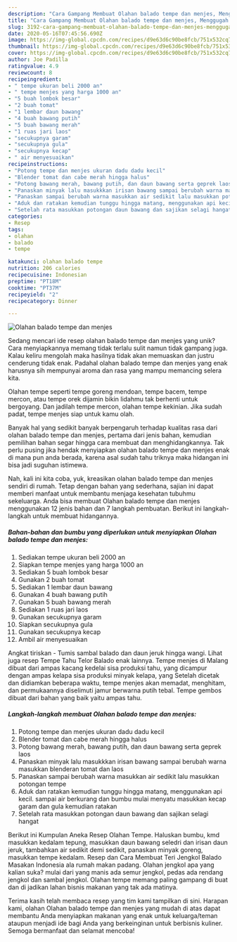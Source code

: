 ```yaml
---
description: "Cara Gampang Membuat Olahan balado tempe dan menjes, Menggugah Selera"
title: "Cara Gampang Membuat Olahan balado tempe dan menjes, Menggugah Selera"
slug: 3192-cara-gampang-membuat-olahan-balado-tempe-dan-menjes-menggugah-selera
date: 2020-05-16T07:45:56.690Z
image: https://img-global.cpcdn.com/recipes/d9e63d6c90be8fcb/751x532cq70/olahan-balado-tempe-dan-menjes-foto-resep-utama.jpg
thumbnail: https://img-global.cpcdn.com/recipes/d9e63d6c90be8fcb/751x532cq70/olahan-balado-tempe-dan-menjes-foto-resep-utama.jpg
cover: https://img-global.cpcdn.com/recipes/d9e63d6c90be8fcb/751x532cq70/olahan-balado-tempe-dan-menjes-foto-resep-utama.jpg
author: Joe Padilla
ratingvalue: 4.9
reviewcount: 8
recipeingredient:
- " tempe ukuran beli 2000 an"
- " tempe menjes yang harga 1000 an"
- "5 buah lombok besar"
- "2 buah tomat"
- "1 lembar daun bawang"
- "4 buah bawang putih"
- "5 buah bawang merah"
- "1 ruas jari laos"
- "secukupnya garam"
- "secukupnya gula"
- "secukupnya kecap"
- " air menyesuaikan"
recipeinstructions:
- "Potong tempe dan menjes ukuran dadu dadu kecil"
- "Blender tomat dan cabe merah hingga halus"
- "Potong bawang merah, bawang putih, dan daun bawang serta geprek laos"
- "Panaskan minyak lalu masukkkan irisan bawang sampai berubah warna masukkan blenderan tomat dan laos"
- "Panaskan sampai berubah warna masukkan air sedikit lalu masukkan potongan tempe"
- "Aduk dan ratakan kemudian tunggu hingga matang, menggunakan api kecil. sampai air berkurang dan bumbu mulai menyatu masukkan kecap garam dan gula kemudian ratakan"
- "Setelah rata masukkan potongan daun bawang dan sajikan selagi hangat"
categories:
- Resep
tags:
- olahan
- balado
- tempe

katakunci: olahan balado tempe 
nutrition: 206 calories
recipecuisine: Indonesian
preptime: "PT18M"
cooktime: "PT37M"
recipeyield: "2"
recipecategory: Dinner

---
```



![Olahan balado tempe dan menjes](https://img-global.cpcdn.com/recipes/d9e63d6c90be8fcb/751x532cq70/olahan-balado-tempe-dan-menjes-foto-resep-utama.jpg)

Sedang mencari ide resep olahan balado tempe dan menjes yang unik? Cara menyiapkannya memang tidak terlalu sulit namun tidak gampang juga. Kalau keliru mengolah maka hasilnya tidak akan memuaskan dan justru cenderung tidak enak. Padahal olahan balado tempe dan menjes yang enak harusnya sih mempunyai aroma dan rasa yang mampu memancing selera kita.

Olahan tempe seperti tempe goreng mendoan, tempe bacem, tempe mercon, atau tempe orek dijamin bikin lidahmu tak berhenti untuk bergoyang. Dan jadilah tempe mercon, olahan tempe kekinian. Jika sudah padat, tempe menjes siap untuk kamu olah.

Banyak hal yang sedikit banyak berpengaruh terhadap kualitas rasa dari olahan balado tempe dan menjes, pertama dari jenis bahan, kemudian pemilihan bahan segar hingga cara membuat dan menghidangkannya. Tak perlu pusing jika hendak menyiapkan olahan balado tempe dan menjes enak di mana pun anda berada, karena asal sudah tahu triknya maka hidangan ini bisa jadi suguhan istimewa.


Nah, kali ini kita coba, yuk, kreasikan olahan balado tempe dan menjes sendiri di rumah. Tetap dengan bahan yang sederhana, sajian ini dapat memberi manfaat untuk membantu menjaga kesehatan tubuhmu sekeluarga. Anda bisa membuat Olahan balado tempe dan menjes menggunakan 12 jenis bahan dan 7 langkah pembuatan. Berikut ini langkah-langkah untuk membuat hidangannya.

<!--inarticleads1-->

##### Bahan-bahan dan bumbu yang diperlukan untuk menyiapkan Olahan balado tempe dan menjes:

1. Sediakan  tempe ukuran beli 2000 an
1. Siapkan  tempe menjes yang harga 1000 an
1. Sediakan 5 buah lombok besar
1. Gunakan 2 buah tomat
1. Sediakan 1 lembar daun bawang
1. Gunakan 4 buah bawang putih
1. Gunakan 5 buah bawang merah
1. Sediakan 1 ruas jari laos
1. Gunakan secukupnya garam
1. Siapkan secukupnya gula
1. Gunakan secukupnya kecap
1. Ambil  air menyesuaikan


Angkat tiriskan - Tumis sambal balado dan daun jeruk hingga wangi. Lihat juga resep Tempe Tahu Telor Balado enak lainnya. Tempe menjes di Malang dibuat dari ampas kacang kedelai sisa produksi tahu, yang dicampur dengan ampas kelapa sisa produksi minyak kelapa, yang Setelah dicetak dan didiamkan beberapa waktu, tempe menjes akan memadat, menghitam, dan permukaannya diselimuti jamur berwarna putih tebal. Tempe gembos dibuat dari bahan yang baik yaitu ampas tahu. 

<!--inarticleads2-->

##### Langkah-langkah membuat Olahan balado tempe dan menjes:

1. Potong tempe dan menjes ukuran dadu dadu kecil
1. Blender tomat dan cabe merah hingga halus
1. Potong bawang merah, bawang putih, dan daun bawang serta geprek laos
1. Panaskan minyak lalu masukkkan irisan bawang sampai berubah warna masukkan blenderan tomat dan laos
1. Panaskan sampai berubah warna masukkan air sedikit lalu masukkan potongan tempe
1. Aduk dan ratakan kemudian tunggu hingga matang, menggunakan api kecil. sampai air berkurang dan bumbu mulai menyatu masukkan kecap garam dan gula kemudian ratakan
1. Setelah rata masukkan potongan daun bawang dan sajikan selagi hangat


Berikut ini Kumpulan Aneka Resep Olahan Tempe. Haluskan bumbu, kmd masukkan kedalam tepung, masukkan daun bawang seledri dan irisan daun jeruk, tambahkan air sedikit demi sedikit, panaskan minyak goreng, masukkan tempe kedalam. Resep dan Cara Membuat Teri Jengkol Balado Masakan Indonesia ala rumah makan padang. Olahan jengkol apa yang kalian suka? mulai dari yang manis ada semur jengkol, pedas ada rendang jengkol dan sambal jengkol. Olahan tempe memang paling gampang di buat dan di jadikan lahan bisnis makanan yang tak ada matinya. 

Terima kasih telah membaca resep yang tim kami tampilkan di sini. Harapan kami, olahan Olahan balado tempe dan menjes yang mudah di atas dapat membantu Anda menyiapkan makanan yang enak untuk keluarga/teman ataupun menjadi ide bagi Anda yang berkeinginan untuk berbisnis kuliner. Semoga bermanfaat dan selamat mencoba!
